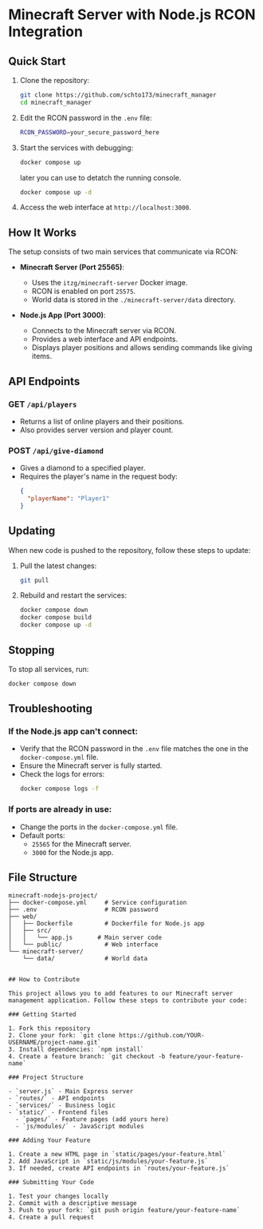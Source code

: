 
# Minecraft Server with Node.js RCON Integration

## Quick Start

1. Clone the repository:
   ```bash
   git clone https://github.com/schto173/minecraft_manager
   cd minecraft_manager
   ```

2. Edit the RCON password in the `.env` file:
   ```bash
   RCON_PASSWORD=your_secure_password_here
   ```

3. Start the services with debugging:
   ```bash
   docker compose up
   ```
   later you can use to detatch the running console.
      ```bash
   docker compose up -d
   ```

4. Access the web interface at `http://localhost:3000`.

## How It Works

The setup consists of two main services that communicate via RCON:

- **Minecraft Server (Port 25565)**:
  - Uses the `itzg/minecraft-server` Docker image.
  - RCON is enabled on port `25575`.
  - World data is stored in the `./minecraft-server/data` directory.

- **Node.js App (Port 3000)**:
  - Connects to the Minecraft server via RCON.
  - Provides a web interface and API endpoints.
  - Displays player positions and allows sending commands like giving items.

## API Endpoints

### GET `/api/players`
- Returns a list of online players and their positions.
- Also provides server version and player count.

### POST `/api/give-diamond`
- Gives a diamond to a specified player.
- Requires the player's name in the request body:
  ```json
  {
    "playerName": "Player1"
  }
  ```

## Updating

When new code is pushed to the repository, follow these steps to update:

1. Pull the latest changes:
   ```bash
   git pull
   ```

2. Rebuild and restart the services:
   ```bash
   docker compose down
   docker compose build
   docker compose up -d
   ```

## Stopping

To stop all services, run:
```bash
docker compose down
```

## Troubleshooting

### If the Node.js app can't connect:
- Verify that the RCON password in the `.env` file matches the one in the `docker-compose.yml` file.
- Ensure the Minecraft server is fully started.
- Check the logs for errors:
  ```bash
  docker compose logs -f
  ```

### If ports are already in use:
- Change the ports in the `docker-compose.yml` file.
- Default ports:
  - `25565` for the Minecraft server.
  - `3000` for the Node.js app.

## File Structure

```
minecraft-nodejs-project/
├── docker-compose.yml     # Service configuration
├── .env                   # RCON password
├── web/         
│   ├── Dockerfile         # Dockerfile for Node.js app
│   ├── src/            
│   │   └── app.js       # Main server code
│   └── public/            # Web interface
└── minecraft-server/   
    └── data/              # World data


## How to Contribute

This project allows you to add features to our Minecraft server management application. Follow these steps to contribute your code:

### Getting Started

1. Fork this repository
2. Clone your fork: `git clone https://github.com/YOUR-USERNAME/project-name.git`
3. Install dependencies: `npm install`
4. Create a feature branch: `git checkout -b feature/your-feature-name`

### Project Structure

- `server.js` - Main Express server
- `routes/` - API endpoints
- `services/` - Business logic
- `static/` - Frontend files
  - `pages/` - Feature pages (add yours here)
  - `js/modules/` - JavaScript modules

### Adding Your Feature

1. Create a new HTML page in `static/pages/your-feature.html`
2. Add JavaScript in `static/js/modules/your-feature.js`
3. If needed, create API endpoints in `routes/your-feature.js`

### Submitting Your Code

1. Test your changes locally
2. Commit with a descriptive message
3. Push to your fork: `git push origin feature/your-feature-name`
4. Create a pull request

```
```